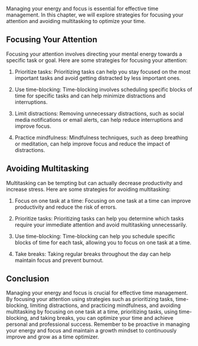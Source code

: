 
Managing your energy and focus is essential for effective time management. In this chapter, we will explore strategies for focusing your attention and avoiding multitasking to optimize your time.

Focusing Your Attention
-----------------------

Focusing your attention involves directing your mental energy towards a specific task or goal. Here are some strategies for focusing your attention:

1. Prioritize tasks: Prioritizing tasks can help you stay focused on the most important tasks and avoid getting distracted by less important ones.

2. Use time-blocking: Time-blocking involves scheduling specific blocks of time for specific tasks and can help minimize distractions and interruptions.

3. Limit distractions: Removing unnecessary distractions, such as social media notifications or email alerts, can help reduce interruptions and improve focus.

4. Practice mindfulness: Mindfulness techniques, such as deep breathing or meditation, can help improve focus and reduce the impact of distractions.

Avoiding Multitasking
---------------------

Multitasking can be tempting but can actually decrease productivity and increase stress. Here are some strategies for avoiding multitasking:

1. Focus on one task at a time: Focusing on one task at a time can improve productivity and reduce the risk of errors.

2. Prioritize tasks: Prioritizing tasks can help you determine which tasks require your immediate attention and avoid multitasking unnecessarily.

3. Use time-blocking: Time-blocking can help you schedule specific blocks of time for each task, allowing you to focus on one task at a time.

4. Take breaks: Taking regular breaks throughout the day can help maintain focus and prevent burnout.

Conclusion
----------

Managing your energy and focus is crucial for effective time management. By focusing your attention using strategies such as prioritizing tasks, time-blocking, limiting distractions, and practicing mindfulness, and avoiding multitasking by focusing on one task at a time, prioritizing tasks, using time-blocking, and taking breaks, you can optimize your time and achieve personal and professional success. Remember to be proactive in managing your energy and focus and maintain a growth mindset to continuously improve and grow as a time optimizer.
